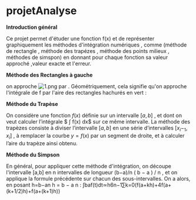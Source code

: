 # projetAnalyse

<p> <strong>Introduction général</strong> </p>

Ce projet permet d'étuder une fonction f(x) et de représenter graphiquement les méthodes d'intégration numériques , comme (méthode de rectangle , méthode des trapézes , méthode des points milieux , méthodes de simspon) en donnant pour chaque fonction sa valeur approché ,valeur exacte et l'erreur.

<p> <strong>Méthode des Rectangles à gauche</strong> </p>
<p>on approche  <img  alt="1.png" />
 par . Géométriquement, cela signifie qu'on approche l'intégrale de f par l'aire des rectangles hachurés en vert :</p>


<p> <strong>Méthode du Trapèse</strong> </p>

On considère une fonction $f(x)$ définie sur un intervalle $[a,b]$ , et dont on veut calculer l’intégrale $ ∫ f(x) dx$ sur ce même intervalle. La méthode des trapèzes consiste à diviser l’intervalle $[a,b]$ en une série d’intervalles $[x_i-_1,x_i]$ , à remplacer la courbe $y = f(x)$ par un segment de droite, et à calculer l’aire du trapèze ainsi obtenu.

<p> <strong>Méthode du Simpson</strong> </p>
En général, pour appliquer cette méthode d'intégration, on découpe l'intervalle [a,b] en n intervalles de longueur (b−a)/n ( b − a ) / n , et on applique la formule précédente sur chacun des sous-intervalles. On a alors, en posant h=b−an h = b − a n : ∫baf(t)dt≃h6n−1∑k=0(f(a+kh)+4f(a+(k+1/2)h)+f(a+(k+1)h))


